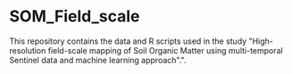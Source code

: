 # SOM_Field_scale
This repository contains the data and R scripts used in the study "High-resolution field-scale mapping of Soil Organic Matter using multi-temporal Sentinel data and machine learning approach".". 
